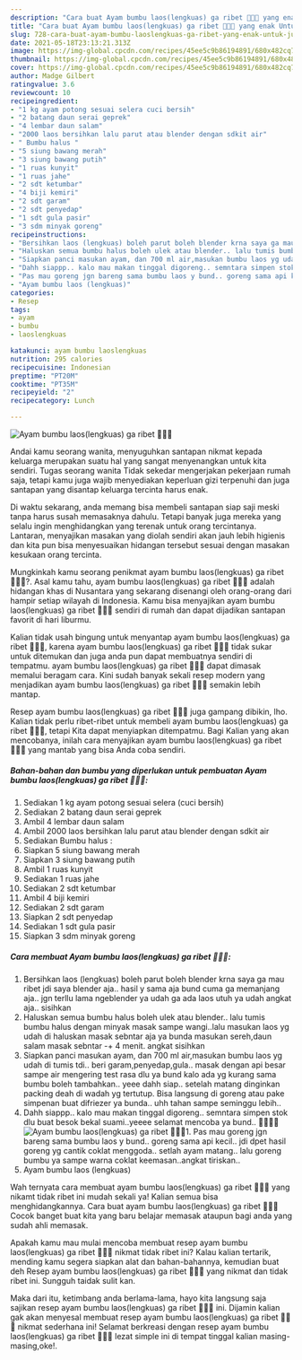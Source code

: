 ```yaml
---
description: "Cara buat Ayam bumbu laos(lengkuas) ga ribet 👩‍🍳🤤 yang enak Untuk Jualan"
title: "Cara buat Ayam bumbu laos(lengkuas) ga ribet 👩‍🍳🤤 yang enak Untuk Jualan"
slug: 728-cara-buat-ayam-bumbu-laoslengkuas-ga-ribet-yang-enak-untuk-jualan
date: 2021-05-18T23:13:21.313Z
image: https://img-global.cpcdn.com/recipes/45ee5c9b86194891/680x482cq70/ayam-bumbu-laoslengkuas-ga-ribet-👩🍳🤤-foto-resep-utama.jpg
thumbnail: https://img-global.cpcdn.com/recipes/45ee5c9b86194891/680x482cq70/ayam-bumbu-laoslengkuas-ga-ribet-👩🍳🤤-foto-resep-utama.jpg
cover: https://img-global.cpcdn.com/recipes/45ee5c9b86194891/680x482cq70/ayam-bumbu-laoslengkuas-ga-ribet-👩🍳🤤-foto-resep-utama.jpg
author: Madge Gilbert
ratingvalue: 3.6
reviewcount: 10
recipeingredient:
- "1 kg ayam potong sesuai selera cuci bersih"
- "2 batang daun serai geprek"
- "4 lembar daun salam"
- "2000 laos bersihkan lalu parut atau blender dengan sdkit air"
- " Bumbu halus "
- "5 siung bawang merah"
- "3 siung bawang putih"
- "1 ruas kunyit"
- "1 ruas jahe"
- "2 sdt ketumbar"
- "4 biji kemiri"
- "2 sdt garam"
- "2 sdt penyedap"
- "1 sdt gula pasir"
- "3 sdm minyak goreng"
recipeinstructions:
- "Bersihkan laos (lengkuas) boleh parut boleh blender krna saya ga mau ribet jdi saya blender aja.. hasil y sama aja bund cuma ga memanjang aja.. jgn terllu lama ngeblender ya udah ga ada laos utuh ya udah angkat aja.. sisihkan"
- "Haluskan semua bumbu halus boleh ulek atau blender.. lalu tumis bumbu halus dengan minyak masak sampe wangi..lalu masukan laos yg udah di haluskan masak sebntar aja ya bunda masukan sereh,daun salam masak sebntar -+ 4 menit. angkat sisihkan"
- "Siapkan panci masukan ayam, dan 700 ml air,masukan bumbu laos yg udah di tumis tdi.. beri garam,penyedap,gula.. masak dengan api besar sampe air mengering test rasa dlu ya bund kalo ada yg kurang sama bumbu boleh tambahkan.. yeee dahh siap.. setelah matang dinginkan packing deah di wadah yg tertutup. Bisa langsung di goreng atau pake simpenan buat difriezer ya bunda.. uhh tahan sampe seminggu lebih.."
- "Dahh siappp.. kalo mau makan tinggal digoreng.. semntara simpen stok dlu buat besok bekal suami..yeeee selamat mencoba ya bund.. 🤤👩‍🍳🙏"
- "Pas mau goreng jgn bareng sama bumbu laos y bund.. goreng sama api kecil.. jdi dpet hasil goreng yg cantik coklat menggoda.. setlah ayam matang.. lalu goreng bumbu ya sampe warna coklat keemasan..angkat tiriskan.."
- "Ayam bumbu laos (lengkuas)"
categories:
- Resep
tags:
- ayam
- bumbu
- laoslengkuas

katakunci: ayam bumbu laoslengkuas 
nutrition: 295 calories
recipecuisine: Indonesian
preptime: "PT20M"
cooktime: "PT35M"
recipeyield: "2"
recipecategory: Lunch

---
```



![Ayam bumbu laos(lengkuas) ga ribet 👩‍🍳🤤](https://img-global.cpcdn.com/recipes/45ee5c9b86194891/680x482cq70/ayam-bumbu-laoslengkuas-ga-ribet-👩🍳🤤-foto-resep-utama.jpg)

Andai kamu seorang wanita, menyuguhkan santapan nikmat kepada keluarga merupakan suatu hal yang sangat menyenangkan untuk kita sendiri. Tugas seorang  wanita Tidak sekedar mengerjakan pekerjaan rumah saja, tetapi kamu juga wajib menyediakan keperluan gizi terpenuhi dan juga santapan yang disantap keluarga tercinta harus enak.

Di waktu  sekarang, anda memang bisa membeli santapan siap saji meski tanpa harus susah memasaknya dahulu. Tetapi banyak juga mereka yang selalu ingin menghidangkan yang terenak untuk orang tercintanya. Lantaran, menyajikan masakan yang diolah sendiri akan jauh lebih higienis dan kita pun bisa menyesuaikan hidangan tersebut sesuai dengan masakan kesukaan orang tercinta. 



Mungkinkah kamu seorang penikmat ayam bumbu laos(lengkuas) ga ribet 👩‍🍳🤤?. Asal kamu tahu, ayam bumbu laos(lengkuas) ga ribet 👩‍🍳🤤 adalah hidangan khas di Nusantara yang sekarang disenangi oleh orang-orang dari hampir setiap wilayah di Indonesia. Kamu bisa menyajikan ayam bumbu laos(lengkuas) ga ribet 👩‍🍳🤤 sendiri di rumah dan dapat dijadikan santapan favorit di hari liburmu.

Kalian tidak usah bingung untuk menyantap ayam bumbu laos(lengkuas) ga ribet 👩‍🍳🤤, karena ayam bumbu laos(lengkuas) ga ribet 👩‍🍳🤤 tidak sukar untuk ditemukan dan juga anda pun dapat membuatnya sendiri di tempatmu. ayam bumbu laos(lengkuas) ga ribet 👩‍🍳🤤 dapat dimasak memalui beragam cara. Kini sudah banyak sekali resep modern yang menjadikan ayam bumbu laos(lengkuas) ga ribet 👩‍🍳🤤 semakin lebih mantap.

Resep ayam bumbu laos(lengkuas) ga ribet 👩‍🍳🤤 juga gampang dibikin, lho. Kalian tidak perlu ribet-ribet untuk membeli ayam bumbu laos(lengkuas) ga ribet 👩‍🍳🤤, tetapi Kita dapat menyiapkan ditempatmu. Bagi Kalian yang akan mencobanya, inilah cara menyajikan ayam bumbu laos(lengkuas) ga ribet 👩‍🍳🤤 yang mantab yang bisa Anda coba sendiri.

<!--inarticleads1-->

##### Bahan-bahan dan bumbu yang diperlukan untuk pembuatan Ayam bumbu laos(lengkuas) ga ribet 👩‍🍳🤤:

1. Sediakan 1 kg ayam potong sesuai selera (cuci bersih)
1. Sediakan 2 batang daun serai geprek
1. Ambil 4 lembar daun salam
1. Ambil 2000 laos bersihkan lalu parut atau blender dengan sdkit air
1. Sediakan  Bumbu halus :
1. Siapkan 5 siung bawang merah
1. Siapkan 3 siung bawang putih
1. Ambil 1 ruas kunyit
1. Sediakan 1 ruas jahe
1. Sediakan 2 sdt ketumbar
1. Ambil 4 biji kemiri
1. Sediakan 2 sdt garam
1. Siapkan 2 sdt penyedap
1. Sediakan 1 sdt gula pasir
1. Siapkan 3 sdm minyak goreng




<!--inarticleads2-->

##### Cara membuat Ayam bumbu laos(lengkuas) ga ribet 👩‍🍳🤤:

1. Bersihkan laos (lengkuas) boleh parut boleh blender krna saya ga mau ribet jdi saya blender aja.. hasil y sama aja bund cuma ga memanjang aja.. jgn terllu lama ngeblender ya udah ga ada laos utuh ya udah angkat aja.. sisihkan
1. Haluskan semua bumbu halus boleh ulek atau blender.. lalu tumis bumbu halus dengan minyak masak sampe wangi..lalu masukan laos yg udah di haluskan masak sebntar aja ya bunda masukan sereh,daun salam masak sebntar -+ 4 menit. angkat sisihkan
1. Siapkan panci masukan ayam, dan 700 ml air,masukan bumbu laos yg udah di tumis tdi.. beri garam,penyedap,gula.. masak dengan api besar sampe air mengering test rasa dlu ya bund kalo ada yg kurang sama bumbu boleh tambahkan.. yeee dahh siap.. setelah matang dinginkan packing deah di wadah yg tertutup. Bisa langsung di goreng atau pake simpenan buat difriezer ya bunda.. uhh tahan sampe seminggu lebih..
1. Dahh siappp.. kalo mau makan tinggal digoreng.. semntara simpen stok dlu buat besok bekal suami..yeeee selamat mencoba ya bund.. 🤤👩‍🍳🙏
<img src="//assets-global.cpcdn.com/assets/icons/button_play-2c75c40dde080a61004c1f40b05d8f140eaff45d7e9e6481dc71c63d2e7c4909.png" alt="Ayam bumbu laos(lengkuas) ga ribet 👩‍🍳🤤">1. Pas mau goreng jgn bareng sama bumbu laos y bund.. goreng sama api kecil.. jdi dpet hasil goreng yg cantik coklat menggoda.. setlah ayam matang.. lalu goreng bumbu ya sampe warna coklat keemasan..angkat tiriskan..
1. Ayam bumbu laos (lengkuas)




Wah ternyata cara membuat ayam bumbu laos(lengkuas) ga ribet 👩‍🍳🤤 yang nikamt tidak ribet ini mudah sekali ya! Kalian semua bisa menghidangkannya. Cara buat ayam bumbu laos(lengkuas) ga ribet 👩‍🍳🤤 Cocok banget buat kita yang baru belajar memasak ataupun bagi anda yang sudah ahli memasak.

Apakah kamu mau mulai mencoba membuat resep ayam bumbu laos(lengkuas) ga ribet 👩‍🍳🤤 nikmat tidak ribet ini? Kalau kalian tertarik, mending kamu segera siapkan alat dan bahan-bahannya, kemudian buat deh Resep ayam bumbu laos(lengkuas) ga ribet 👩‍🍳🤤 yang nikmat dan tidak ribet ini. Sungguh taidak sulit kan. 

Maka dari itu, ketimbang anda berlama-lama, hayo kita langsung saja sajikan resep ayam bumbu laos(lengkuas) ga ribet 👩‍🍳🤤 ini. Dijamin kalian gak akan menyesal membuat resep ayam bumbu laos(lengkuas) ga ribet 👩‍🍳🤤 nikmat sederhana ini! Selamat berkreasi dengan resep ayam bumbu laos(lengkuas) ga ribet 👩‍🍳🤤 lezat simple ini di tempat tinggal kalian masing-masing,oke!.

